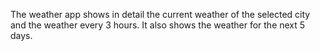 The weather app shows in detail the current weather of the selected city and the weather every 3 hours. 
 It also shows the weather for the next 5 days.
